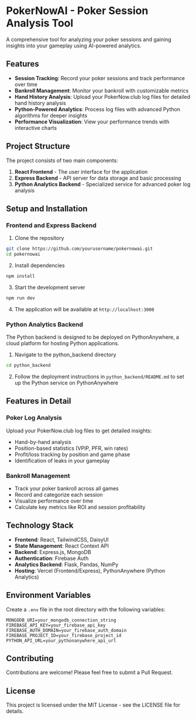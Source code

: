 # PokerNowAI - Poker Session Analysis Tool

A comprehensive tool for analyzing your poker sessions and gaining insights into your gameplay using AI-powered analytics.

## Features

- **Session Tracking**: Record your poker sessions and track performance over time
- **Bankroll Management**: Monitor your bankroll with customizable metrics
- **Hand History Analysis**: Upload your PokerNow.club log files for detailed hand history analysis
- **Python-Powered Analytics**: Process log files with advanced Python algorithms for deeper insights
- **Performance Visualization**: View your performance trends with interactive charts

## Project Structure

The project consists of two main components:

1. **React Frontend** - The user interface for the application
2. **Express Backend** - API server for data storage and basic processing
3. **Python Analytics Backend** - Specialized service for advanced poker log analysis

## Setup and Installation

### Frontend and Express Backend

1. Clone the repository
```bash
git clone https://github.com/yourusername/pokernowai.git
cd pokernowai
```

2. Install dependencies
```bash
npm install
```

3. Start the development server
```bash
npm run dev
```

4. The application will be available at `http://localhost:3000`

### Python Analytics Backend

The Python backend is designed to be deployed on PythonAnywhere, a cloud platform for hosting Python applications.

1. Navigate to the python_backend directory
```bash
cd python_backend
```

2. Follow the deployment instructions in `python_backend/README.md` to set up the Python service on PythonAnywhere

## Features in Detail

### Poker Log Analysis

Upload your PokerNow.club log files to get detailed insights:

- Hand-by-hand analysis
- Position-based statistics (VPIP, PFR, win rates)
- Profit/loss tracking by position and game phase
- Identification of leaks in your gameplay

### Bankroll Management

- Track your poker bankroll across all games
- Record and categorize each session
- Visualize performance over time
- Calculate key metrics like ROI and session profitability

## Technology Stack

- **Frontend**: React, TailwindCSS, DaisyUI
- **State Management**: React Context API
- **Backend**: Express.js, MongoDB
- **Authentication**: Firebase Auth
- **Analytics Backend**: Flask, Pandas, NumPy
- **Hosting**: Vercel (Frontend/Express), PythonAnywhere (Python Analytics)

## Environment Variables

Create a `.env` file in the root directory with the following variables:

```
MONGODB_URI=your_mongodb_connection_string
FIREBASE_API_KEY=your_firebase_api_key
FIREBASE_AUTH_DOMAIN=your_firebase_auth_domain
FIREBASE_PROJECT_ID=your_firebase_project_id
PYTHON_API_URL=your_pythonanywhere_api_url
```

## Contributing

Contributions are welcome! Please feel free to submit a Pull Request.

## License

This project is licensed under the MIT License - see the LICENSE file for details.